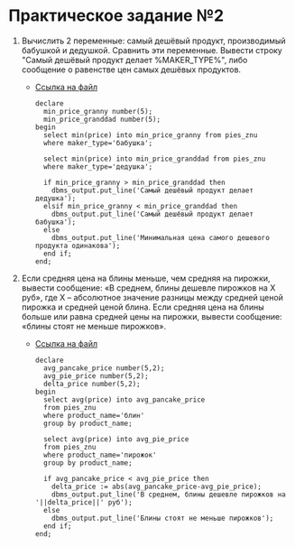 # Практическое задание №2

1. Вычислить 2 переменные: самый дешёвый продукт, производимый бабушкой и дедушкой. Сравнить эти переменные. Вывести строку "Самый дешёвый продукт делает %MAKER_TYPE%", либо сообщение о равенстве цен самых дешёвых продуктов.

    * [Ссылка на файл](https://github.com/techhadera/dwh-reboot/tree/master/sql-advanced/src/sql_2_1.sql)   
      ```
      declare
        min_price_granny number(5);
        min_price_granddad number(5);
      begin
        select min(price) into min_price_granny from pies_znu
        where maker_type='бабушка';
        
        select min(price) into min_price_granddad from pies_znu
        where maker_type='дедушка';
        
        if min_price_granny > min_price_granddad then
          dbms_output.put_line('Самый дешёвый продукт делает дедушка');
        elsif min_price_granny < min_price_granddad then
          dbms_output.put_line('Самый дешёвый продукт делает бабушка');
        else
          dbms_output.put_line('Минимальная цена самого дешевого продукта одинакова');
        end if;
      end;
      ```

1. Если средняя цена на блины меньше, чем средняя на пирожки, вывести сообщение: «В среднем, блины дешевле пирожков на X руб», где X – абсолютное значение разницы между средней ценой пирожка и средней ценой блина. Если средняя цена на блины больше или равна средней цены на пирожки, вывести сообщение: «блины стоят не меньше пирожков».

    * [Ссылка на файл](https://github.com/techhadera/dwh-reboot/tree/master/sql-advanced/src/sql_2_2.sql)   
      ```
      declare
        avg_pancake_price number(5,2);
        avg_pie_price number(5,2);
        delta_price number(5,2);
      begin
        select avg(price) into avg_pancake_price
        from pies_znu
        where product_name='блин'
        group by product_name;

        select avg(price) into avg_pie_price
        from pies_znu
        where product_name='пирожок'
        group by product_name;
        
        if avg_pancake_price < avg_pie_price then
          delta_price := abs(avg_pancake_price-avg_pie_price);
          dbms_output.put_line('В среднем, блины дешевле пирожков на '||delta_price||' руб');
        else
          dbms_output.put_line('Блины стоят не меньше пирожков');
        end if;
      end;
      ```